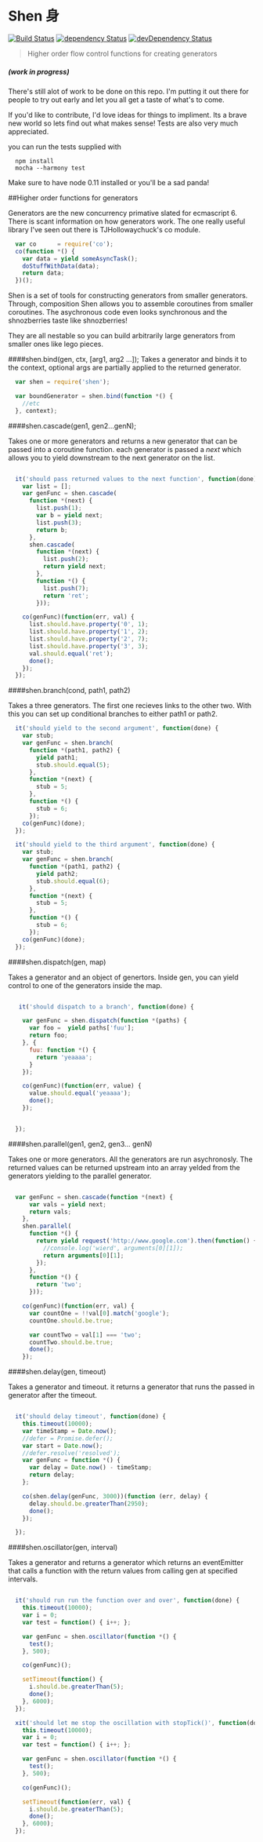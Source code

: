 Shen 身
=============
[![Build Status](https://travis-ci.org/cultofmetatron/Shen.png?branch=master)](https://travis-ci.org/cultofmetatron/Shen) [![dependency Status](https://david-dm.org/cultofmetatron/Shen/status.png?theme=shields.io)](https://david-dm.org/cultofmetatron/Shen#info=dependencies) [![devDependency Status](https://david-dm.org/cultofmetatron/Shen/dev-status.png?theme=shields.io)](https://david-dm.org/cultofmetatron/Shen#info=devDependencies)

> Higher order flow control functions for creating generators

##### (work in progress)

There's still alot of work to be done on this repo. I'm putting it out there
for people to try out early and let you all get a taste of what's to come.

If you'd like to contribute, I'd love ideas for things to impliment.
Its a brave new world so lets find out what makes sense!
Tests are also very much appreciated.

you can run the tests supplied with
```
  npm install
  mocha --harmony test
```
Make sure to have node 0.11 installed or you'll be a sad panda!

##Higher order functions for generators

Generators are the new concurrency primative slated for ecmascript 6.
There is scant information on how generators work. The one really useful
library I've seen out there is TJHollowaychuck's co module.

```javascript
  var co      = require('co');
  co(function *() {
    var data = yield someAsyncTask();
    doStuffWithData(data);
    return data;
  })();
```

Shen is a set of tools for constructing generators from smaller generators. Through,
composition Shen allows you to assemble coroutines from smaller coroutines. The asychronous
code even looks synchronous and the shnozberries taste like shnozberries!

They are all nestable so you can build arbitrarily large generators from smaller ones like
lego pieces.

####shen.bind(gen, ctx, [arg1, arg2 ...]);
Takes a generator and binds it to the context, optional args are partially applied to the
returned generator.

```javascript
  var shen = require('shen');

  var boundGenerator = shen.bind(function *() {
    //etc
  }, context);
```

####shen.cascade(gen1, gen2...genN);

Takes one or more generators and returns a new generator that can be passed
into a coroutine function. each generator is passed a *next* which allows you
to yield downstream to the next generator on the list.

```javascript

  it('should pass returned values to the next function', function(done) {
    var list = [];
    var genFunc = shen.cascade(
      function *(next) {
        list.push(1);
        var b = yield next;
        list.push(3);
        return b;
      },
      shen.cascade(
        function *(next) {
          list.push(2);
          return yield next;
        },
        function *() {
          list.push(7);
          return 'ret';
        }));

    co(genFunc)(function(err, val) {
      list.should.have.property('0', 1);
      list.should.have.property('1', 2);
      list.should.have.property('2', 7);
      list.should.have.property('3', 3);
      val.should.equal('ret');
      done();
    });
  });
```

####shen.branch(cond, path1, path2)

Takes a three generators. The first one recieves links to the other two.
With this you can set up conditional branches to either path1 or path2.

```javascript
  it('should yield to the second argument', function(done) {
    var stub;
    var genFunc = shen.branch(
      function *(path1, path2) {
        yield path1;
        stub.should.equal(5);
      },
      function *(next) {
        stub = 5;
      },
      function *() {
        stub = 6;
      });
    co(genFunc)(done);
  });

  it('should yield to the third argument', function(done) {
    var stub;
    var genFunc = shen.branch(
      function *(path1, path2) {
        yield path2;
        stub.should.equal(6);
      },
      function *(next) {
        stub = 5;
      },
      function *() {
        stub = 6;
      });
    co(genFunc)(done);
  });
```

####shen.dispatch(gen, map)

Takes a generator and an object of genertors. Inside gen, you can yield control
to one of the generators inside the map.

```javascript

   it('should dispatch to a branch', function(done) {

    var genFunc = shen.dispatch(function *(paths) {
      var foo =  yield paths['fuu'];
      return foo;
    }, {
      fuu: function *() {
        return 'yeaaaa';
      }
    });

    co(genFunc)(function(err, value) {
      value.should.equal('yeaaaa');
      done();
    });


  });


```

####shen.parallel(gen1, gen2, gen3... genN)

Takes one or more generators. All the generators are run asychronosly. The
returned values can be returned upstream into an array yelded from the generators
yielding to the parallel generator.

```javascript

  var genFunc = shen.cascade(function *(next) {
      var vals = yield next;
      return vals;
    },
    shen.parallel(
      function *() {
        return yield request('http://www.google.com').then(function() {
          //console.log('wierd', arguments[0][1]);
          return arguments[0][1];
        });
      },
      function *() {
        return 'two';
      }));

    co(genFunc)(function(err, val) {
      var countOne = !!val[0].match('google');
      countOne.should.be.true;

      var countTwo = val[1] === 'two';
      countTwo.should.be.true;
      done();
    });


```



####shen.delay(gen, timeout)

Takes a generator and timeout. it returns a generator that runs the
passed in generator after the timeout.

```javascript

  it('should delay timeout', function(done) {
    this.timeout(10000);
    var timeStamp = Date.now();
    //defer = Promise.defer();
    var start = Date.now();
    //defer.resolve('resolved');
    var genFunc = function *() {
      var delay = Date.now() - timeStamp;
      return delay;
    };

    co(shen.delay(genFunc, 3000))(function (err, delay) {
      delay.should.be.greaterThan(2950);
      done();
    });

  });


```

####shen.oscillator(gen, interval)

Takes a generator and returns a generator which returns an eventEmitter that
calls a function with the return values from calling gen at specified intervals.

```javascript

  it('should run run the function over and over', function(done) {
    this.timeout(10000);
    var i = 0;
    var test = function() { i++; };

    var genFunc = shen.oscillator(function *() {
      test();
    }, 500);

    co(genFunc)();

    setTimeout(function() {
      i.should.be.greaterThan(5);
      done();
    }, 6000);
  });

  xit('should let me stop the oscillation with stopTick()', function(done) {
    this.timeout(10000);
    var i = 0;
    var test = function() { i++; };

    var genFunc = shen.oscillator(function *() {
      test();
    }, 500);

    co(genFunc)();

    setTimeout(function(err, val) {
      i.should.be.greaterThan(5);
      done();
    }, 6000);
  });



```
